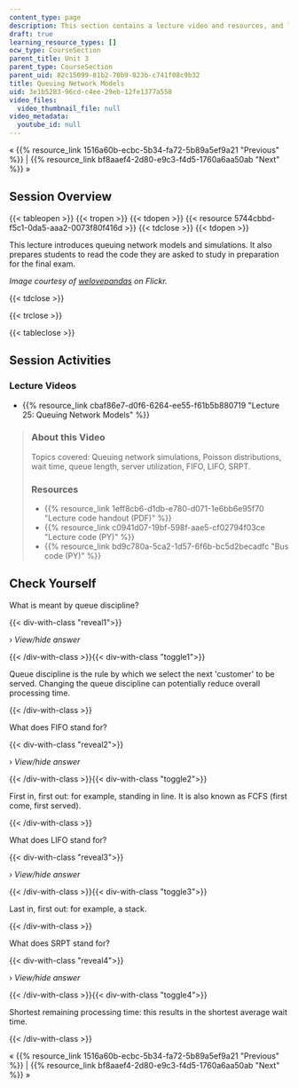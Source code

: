 ```yaml
---
content_type: page
description: This section contains a lecture video and resources, and lecture questions.
draft: true
learning_resource_types: []
ocw_type: CourseSection
parent_title: Unit 3
parent_type: CourseSection
parent_uid: 82c15099-81b2-70b9-823b-c741f08c9b32
title: Queuing Network Models
uid: 3e1b5283-96cd-c4ee-29eb-12fe1377a558
video_files:
  video_thumbnail_file: null
video_metadata:
  youtube_id: null
---
```

« {{% resource_link 1516a60b-ecbc-5b34-fa72-5b89a5ef9a21 "Previous" %}} | {{% resource_link bf8aaef4-2d80-e9c3-f4d5-1760a6aa50ab "Next" %}} »

Session Overview
----------------

{{< tableopen >}}
{{< tropen >}}
{{< tdopen >}}
{{< resource 5744cbbd-f5c1-0da5-aaa2-0073f80f416d >}}
{{< tdclose >}}
{{< tdopen >}}


This lecture introduces queuing network models and simulations. It also prepares students to read the code they are asked to study in preparation for the final exam.

_Image courtesy of [welovepandas](http://www.flickr.com/photos/welovepandas/314186274/) on Flickr._


{{< tdclose >}}

{{< trclose >}}

{{< tableclose >}}

Session Activities
------------------

### Lecture Videos

*   {{% resource_link cbaf86e7-d0f6-6264-ee55-f61b5b880719 "Lecture 25: Queuing Network Models" %}}

> ### About this Video
> 
> Topics covered: Queuing network simulations, Poisson distributions, wait time, queue length, server utilization, FIFO, LIFO, SRPT.
> 
> ### Resources
> 
> *   {{% resource_link 1eff8cb6-d1db-e780-d071-1e6bb6e95f70 "Lecture code handout (PDF)" %}}
> *   {{% resource_link c0941d07-19bf-598f-aae5-cf02794f03ce "Lecture code (PY)" %}}
> *   {{% resource_link bd9c780a-5ca2-1d57-6f6b-bc5d2becadfc "Bus code (PY)" %}}

Check Yourself
--------------

What is meant by queue discipline?

{{< div-with-class "reveal1">}}

› _View/hide answer_

{{< /div-with-class >}}{{< div-with-class "toggle1">}}

Queue discipline is the rule by which we select the next 'customer' to be served. Changing the queue discipline can potentially reduce overall processing time.

{{< /div-with-class >}}

What does FIFO stand for?

{{< div-with-class "reveal2">}}

› _View/hide answer_

{{< /div-with-class >}}{{< div-with-class "toggle2">}}

First in, first out: for example, standing in line. It is also known as FCFS (first come, first served).

{{< /div-with-class >}}

What does LIFO stand for?

{{< div-with-class "reveal3">}}

› _View/hide answer_

{{< /div-with-class >}}{{< div-with-class "toggle3">}}

Last in, first out: for example, a stack.

{{< /div-with-class >}}

What does SRPT stand for?

{{< div-with-class "reveal4">}}

› _View/hide answer_

{{< /div-with-class >}}{{< div-with-class "toggle4">}}

Shortest remaining processing time: this results in the shortest average wait time.

{{< /div-with-class >}}

« {{% resource_link 1516a60b-ecbc-5b34-fa72-5b89a5ef9a21 "Previous" %}} | {{% resource_link bf8aaef4-2d80-e9c3-f4d5-1760a6aa50ab "Next" %}} »
